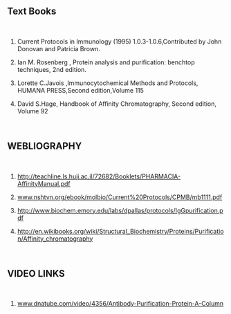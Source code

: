 ## Text Books

&nbsp;

1. Current Protocols in Immunology (1995) 1.0.3-1.0.6,Contributed by John Donovan and Patricia Brown.
 

2. Ian M. Rosenberg , Protein analysis and purification: benchtop techniques, 2nd edition.
 

3. Lorette C.Javois ,Immunocytochemical Methods and Protocols, HUMANA PRESS,Second edition,Volume 115
 

4. David S.Hage, Handbook of Affinity Chromatography, Second edition, Volume 92
 

&nbsp;


## WEBLIOGRAPHY

&nbsp;

 

1. http://teachline.ls.huji.ac.il/72682/Booklets/PHARMACIA-AffinityManual.pdf
 

2. www.nshtvn.org/ebook/molbio/Current%20Protocols/CPMB/mb1111.pdf
 

3. http://www.biochem.emory.edu/labs/dpallas/protocols/IgGpurification.pdf
 

4. http://en.wikibooks.org/wiki/Structural_Biochemistry/Proteins/Purification/Affinity_chromatography
 


&nbsp;

 

## VIDEO LINKS

&nbsp;

 

1. www.dnatube.com/video/4356/Antibody-Purification-Protein-A-Column
 

 

 

 

 

 
